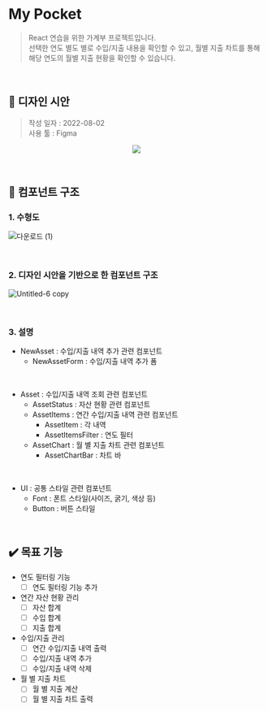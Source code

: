 # My Pocket
> React 연습을 위한 가계부 프로젝트입니다.<br/>
> 선택한 연도 별도 별로 수입/지출 내용을 확인할 수 있고, 월별 지출 차트를 통해 해당 연도의 월별 지출 현황을 확인할 수 있습니다.
<br/>

## 🎨 디자인 시안
> 작성 일자 : 2022-08-02<br/>
> 사용 툴 : Figma
<p align="center">
  <img src="https://user-images.githubusercontent.com/105365737/182502085-94af2cf7-95ab-4ff2-912b-f2f92c70f7c0.png" />
</p>
<br/>

## 🌲 컴포넌트 구조
### 1. 수형도
![다운로드 (1)](https://user-images.githubusercontent.com/105365737/182518489-f8f20988-2344-4d8a-9ce6-826cbc907d65.png)

<br/>

### 2. 디자인 시안을 기반으로 한 컴포넌트 구조
![Untitled-6 copy](https://user-images.githubusercontent.com/105365737/182588191-15baf10f-07a1-480e-8356-0aeb476c0877.jpg)

<br/>

### 3. 설명
* NewAsset : 수입/지출 내역 추가 관련 컴포넌트
  - NewAssetForm : 수입/지출 내역 추가 폼
<br/>

* Asset : 수입/지출 내역 조회 관련 컴포넌트
  - AssetStatus : 자산 현황 관련 컴포넌트
  - AssetItems : 연간 수입/지출 내역 관련 컴포넌트
    - AssetItem : 각 내역
    - AssetItemsFilter : 연도 필터
  - AssetChart : 월 별 지출 차트 관련 컴포넌트
    - AssetChartBar : 차트 바
<br/>

* UI : 공통 스타일 관련 컴포넌트
  - Font : 폰트 스타일(사이즈, 굵기, 색상 등)
  - Button : 버튼 스타일
<br/>

## ✔️ 목표 기능
* 연도 필터링 기능
  - [ ] 연도 필터링 기능 추가
* 연간 자산 현황 관리
  - [ ] 자산 합계
  - [ ] 수입 합계
  - [ ] 지출 합계
* 수입/지출 관리
  - [ ] 연간 수입/지출 내역 출력
  - [ ] 수입/지출 내역 추가
  - [ ] 수입/지출 내역 삭제
* 월 별 지출 차트
  - [ ] 월 별 지출 계산
  - [ ] 월 별 지출 차트 출력
